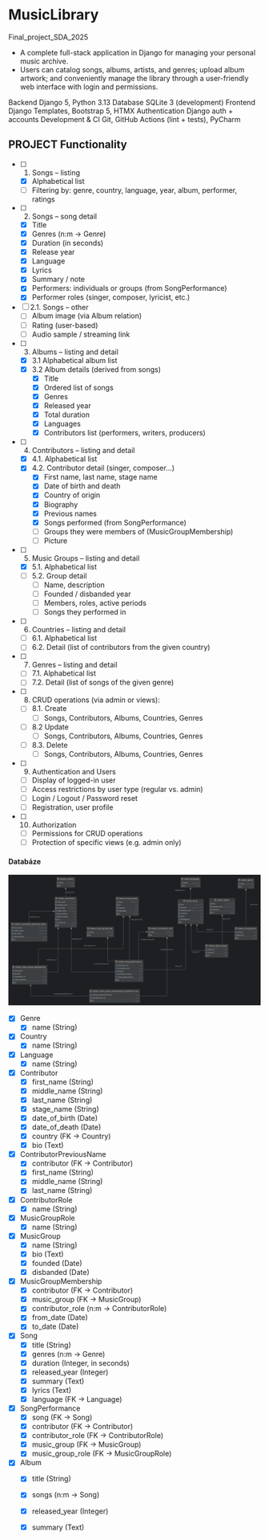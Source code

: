 # MusicLibrary 
Final_project_SDA_2025 

- A complete full-stack application in Django for managing your personal music archive. 
- Users can catalog songs, albums, artists, and genres; upload album artwork; 
  and conveniently manage the library through a user-friendly web interface with login 
  and permissions.

Backend             Django 5, Python 3.13 
Database            SQLite 3 (development)
Frontend            Django Templates, Bootstrap 5, HTMX
Authentication      Django auth + accounts 
Development & CI    Git, GitHub Actions (lint + tests), PyCharm

## PROJECT Functionality 
- [ ] 1. Songs – listing
    - [x] Alphabetical list
    - [ ] Filtering by: genre, country, language, year, album, performer, ratings
- [ ] 2. Songs – song detail
    - [X] Title
    - [X] Genres (n:m -> Genre)
    - [X] Duration (in seconds)
    - [X] Release year
    - [X] Language
    - [X] Lyrics
    - [X] Summary / note
    - [X] Performers: individuals or groups (from SongPerformance)
    - [X] Performer roles (singer, composer, lyricist, etc.)
- [ ] 2.1. Songs – other
    - [ ] Album image (via Album relation)
    - [ ] Rating (user-based)
    - [ ] Audio sample / streaming link
- [ ] 3. Albums – listing and detail
    - [X] 3.1 Alphabetical album list
    - [X] 3.2 Album details (derived from songs)
        - [X] Title
        - [X] Ordered list of songs
        - [X] Genres
        - [X] Released year
        - [X] Total duration
        - [X] Languages
        - [X] Contributors list (performers, writers, producers)
- [ ] 4. Contributors – listing and detail
    - [x] 4.1. Alphabetical list
    - [x] 4.2. Contributor detail (singer, composer...)
        - [x] First name, last name, stage name
        - [x] Date of birth and death
        - [x] Country of origin
        - [x] Biography
        - [x] Previous names
        - [x] Songs performed (from SongPerformance)
        - [ ] Groups they were members of (MusicGroupMembership)
        - [ ] Picture 
- [ ] 5. Music Groups – listing and detail
    - [X] 5.1. Alphabetical list
    - [ ] 5.2. Group detail
        - [ ] Name, description
        - [ ] Founded / disbanded year
        - [ ] Members, roles, active periods
        - [ ] Songs they performed in
- [ ] 6. Countries – listing and detail
    - [ ] 6.1. Alphabetical list
    - [ ] 6.2. Detail (list of contributors from the given country)
- [ ] 7. Genres – listing and detail
    - [ ] 7.1. Alphabetical list
    - [ ] 7.2. Detail (list of songs of the given genre)
- [ ] 8. CRUD operations (via admin or views):
    - [ ] 8.1. Create
        - [ ] Songs, Contributors, Albums, Countries, Genres
    - [ ] 8.2 Update
        - [ ] Songs, Contributors, Albums, Countries, Genres
    - [ ] 8.3. Delete
        - [ ] Songs, Contributors, Albums, Countries, Genres
- [ ] 9. Authentication and Users
    - [ ] Display of logged-in user
    - [ ] Access restrictions by user type (regular vs. admin)
    - [ ] Login / Logout / Password reset
    - [ ] Registration, user profile
- [ ] 10. Authorization
    - [ ] Permissions for CRUD operations
    - [ ] Protection of specific views (e.g. admin only)

#### Databáze
![ER diagram](./files/ER_diagram_v2.png)
- [x] Genre  
  - [x] name (String)
- [x] Country  
  - [x] name (String)
- [x] Language  
  - [x] name (String)
- [x] Contributor  
  - [x] first_name (String)  
  - [x] middle_name (String)  
  - [x] last_name (String)  
  - [x] stage_name (String)  
  - [x] date_of_birth (Date)  
  - [x] date_of_death (Date)  
  - [x] country (FK -> Country)  
  - [x] bio (Text)
- [x] ContributorPreviousName  
  - [x] contributor (FK -> Contributor)  
  - [x] first_name (String)  
  - [x] middle_name (String)  
  - [x] last_name (String)
- [x] ContributorRole  
  - [x] name (String)
- [x] MusicGroupRole  
  - [x] name (String)
- [x] MusicGroup  
  - [x] name (String)  
  - [x] bio (Text)  
  - [x] founded (Date)  
  - [x] disbanded (Date)
- [x] MusicGroupMembership  
  - [x] contributor (FK -> Contributor)  
  - [x] music_group (FK -> MusicGroup)  
  - [x] contributor_role (n:m -> ContributorRole)  
  - [x] from_date (Date)  
  - [x] to_date (Date)
- [x] Song  
  - [x] title (String)  
  - [x] genres (n:m -> Genre)  
  - [x] duration (Integer, in seconds)  
  - [x] released_year (Integer)  
  - [x] summary (Text)  
  - [x] lyrics (Text)  
  - [x] language (FK -> Language)
- [x] SongPerformance  
  - [x] song (FK -> Song)  
  - [x] contributor (FK -> Contributor)  
  - [x] contributor_role (FK -> ContributorRole)  
  - [x] music_group (FK -> MusicGroup) 
  - [x] music_group_role (FK -> MusicGroupRole)
- [x] Album  
  - [x] title (String)  
  - [x] songs (n:m -> Song)  
  - [x] released_year (Integer)  
  - [x] summary (Text)  


